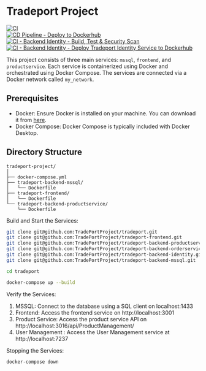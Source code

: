 # Tradeport Project
<!--START_SECTION:github-actions-badges-->
[![CI](https://github.com/TradePortProject/tradeport-frontend/actions/workflows/ci.yml/badge.svg)](https://github.com/TradePortProject/tradeport-frontend/actions/workflows/ci.yml)<br>
[![CD Pipeline - Deploy to Dockerhub](https://github.com/TradePortProject/tradeport-frontend/actions/workflows/cd.yml/badge.svg?branch=main)](https://github.com/TradePortProject/tradeport-frontend/actions/workflows/cd.yml)<br>
[![CI - Backend Identity - Build, Test & Security Scan](https://github.com/TradePortProject/tradeport-backend-identity/actions/workflows/ci.yml/badge.svg)](https://github.com/TradePortProject/tradeport-backend-identity/actions/workflows/ci.yml)<br>
[![CI - Backend Identity - Deploy Tradeport Identity Service  to Dockerhub](https://github.com/TradePortProject/tradeport-backend-identity/actions/workflows/cd.yml/badge.svg)](https://github.com/TradePortProject/tradeport-backend-identity/actions/workflows/cd.yml)<br>

<!--END_SECTION:github-actions-badges-->
This project consists of three main services: `mssql`, `frontend`, and `productservice`. Each service is containerized using Docker and orchestrated using Docker Compose. The services are connected via a Docker network called `my_network`.

## Prerequisites

- Docker: Ensure Docker is installed on your machine. You can download it from [here](https://www.docker.com/products/docker-desktop).
- Docker Compose: Docker Compose is typically included with Docker Desktop.

## Directory Structure

```
tradeport-project/
│
├── docker-compose.yml
├── tradeport-backend-mssql/
│ 	└── Dockerfile
├── tradeport-frontend/
│ 	└── Dockerfile
└── tradeport-backend-productservice/
	└── Dockerfile
```

Build and Start the Services:

```bash
git clone git@github.com:TradePortProject/tradeport.git
git clone git@github.com:TradePortProject/tradeport-frontend.git
git clone git@github.com:TradePortProject/tradeport-backend-productservice.git
git clone git@github.com:TradePortProject/tradeport-backend-orderservice.git
git clone git@github.com:TradePortProject/tradeport-backend-identity.git
git clone git@github.com:TradePortProject/tradeport-backend-mssql.git
```

```bash
cd tradeport
```

```bash
docker-compose up --build
```

Verify the Services:

1. MSSQL: Connect to the database using a SQL client on localhost:1433
2. Frontend: Access the frontend service on http://localhost:3001
3. Product Service: Access the product service API on http://localhost:3016/api/ProductManagement/
4. User Management : Access the User Management service at http://localhost:7237

Stopping the Services:

```bash
docker-compose down
```
